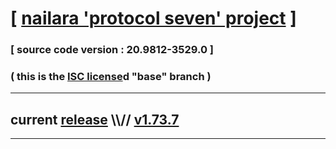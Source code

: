 
# [ [nailara 'protocol seven' project](http://nailara.network/) ]

### [ source code version : 20.9812-3529.0 ]

### ( this is the [ISC license](license)d "base" branch )
---
## current [release](https://github.com/taekiten/nailara/releases) \\\\// [v1.73.7](https://github.com/taekiten/nailara/releases/tag/v1.73.7)
---
